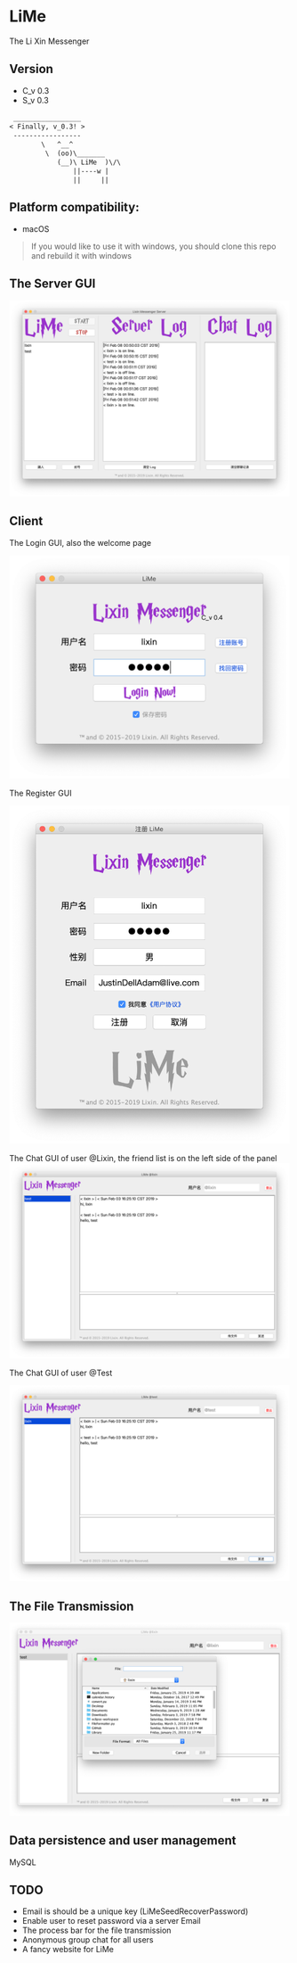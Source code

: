 # LiMe
The Li Xin Messenger

## Version
- C_v 0.3
- S_v 0.3

```
 _________________
< Finally, v_0.3! >
 -----------------
        \   ^__^
         \  (oo)\_______
            (__)\ LiMe  )\/\
                ||----w |
                ||     ||
```

## Platform compatibility: 
- macOS
> If you would like to use it with windows, you should clone this repo and rebuild it with windows


## The Server GUI
![](./ScreenShots/LiMeServer.png)

## Client

The Login GUI, also the welcome page

![](./ScreenShots/LiMeLogin.png)

The Register GUI

![](./ScreenShots/LiMeRegister.png)

The Chat GUI of user @Lixin, the friend list is on the left side of the panel
![](./ScreenShots/LiMeChatLixin.png)

The Chat GUI of user @Test

![](./ScreenShots/LiMeChatTest.png)

## The File Transmission

![](./ScreenShots/LiMeChatFile.png)

## Data persistence and user management

MySQL

## TODO
- Email is should be a unique key (LiMeSeedRecoverPassword)
- Enable user to reset password via a server Email
- The process bar for the file transmission
- Anonymous group chat for all users
- A fancy website for LiMe
